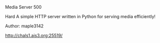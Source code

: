 Media Server
500

Hard
A simple HTTP server written in Python for serving media efficiently!

Author: maple3142

http://chals1.ais3.org:25519/
